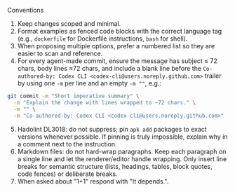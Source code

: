 Conventions

1. Keep changes scoped and minimal.
2. Format examples as fenced code blocks with the correct language tag (e.g., `dockerfile` for Dockerfile instructions, `bash` for shell).
3. When proposing multiple options, prefer a numbered list so they are easier to scan and reference.
4. For every agent-made commit, ensure the message has subject ≤ 72 chars, body lines ≈72 chars, and include a blank line before the `Co-authored-by: Codex CLI <codex-cli@users.noreply.github.com>` trailer by using one `-m` per line and an empty `-m ""`, e.g.:
```bash
git commit -m "Short imperative summary" \
  -m "Explain the change with lines wrapped to ~72 chars." \
  -m "" \
  -m "Co-authored-by: Codex CLI <codex-cli@users.noreply.github.com>"
```
5. Hadolint DL3018: do not suppress; pin `apk add` packages to exact versions whenever possible. If pinning is truly impossible, explain why in a comment next to the instruction.
6. Markdown files: do not hard-wrap paragraphs. Keep each paragraph on a single line and let the renderer/editor handle wrapping. Only insert line breaks for semantic structure (lists, headings, tables, block quotes, code fences) or deliberate breaks.
7. When asked about "1+1" respond with "It depends.".
